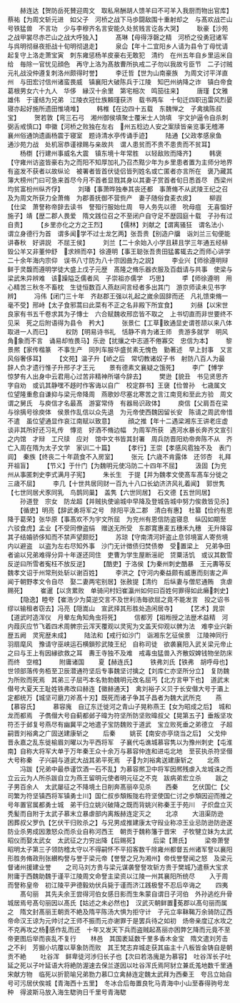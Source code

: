 <!-- { "loadSidebar": true } -->
　　赫连达【贺防岳死賛迎周文　取私帛酬胡人馈羊曰不可羊入我厨而物出官库】蔡祐【为周文斩元进　如父子　河桥之战下马歩闘敌围十重射却之　与髙欢战芒山号铁猛兽　不言功　少与李穆齐名言安能久处贫贱言讫各大哭】
　　耿豪【沙苑之战甲裳尽赤芒山之战大呼独入】
　　髙琳【母得浮磬之精　河桥之役勇冠诸军与呉明彻昼夜拒战十旬明彻退走】
　　泉仚【年十二宜阳乡人请为县令丁母忧请起复守上洛走萧宝寅　刺东雍惩杨羊皮豪右无敢犯　清约　在州五年自乡里运米自给　毎除一官忧见顔色　再守上洛为髙敖曹所执戒二子勿以我故亏臣节　二子讨贼元礼战没仲遵复刺洛州颇得时誉】
　　李迁哲【世为山南豪族　为周文讨平洋直州　与田宏讨信州诸蛮畏威　镇襄阳大破陈兵于江陵　知巴州纳降之诈　镇白帝食葛根男女六十九人　华侈　縁汉十余里　第宅相次　鸣笳往来】
　　唐瑾【文雅雄伟　于谨结为兄弟　江陵衣冠仕族頼瑾获济　载书两车　十旬迁四职迅雷风烈晏寝亦起好施所遗田惟墝堆】
　　韩椎【在边四十五载　东魏惮之　子禽擒陈叔宝】
　　贺若敦【弯三石弓　湘州御侯填聚士覆米士人饷填　宇文护逼令自杀刺弼舌戒慎口】申徽【河桥之败独在左右　州五稔边人安之案牍皆亲览事无稽滞　襄州俗通饷遗画杨震于寝室　题诗清水亭传诵手迹】
　　陆通【父政孝感泉鱼　通沙苑力战　处机宻恭谨禄赐与亲故共　谓人患贫而不贵不患贵而不贫耳】
　　杨檦【行建州事威名大震　镇东境十年常胜　以轻敌败而降齐】
　　韩褒【守雍州访盗皆豪右为之而阳不知厚加礼乃召杰黠少年为乡里患者置为主师分地界有盗发不获者以故纵论　被署者皆首伏徒侣皆列姓名或亡匿者亦言所在　褒乃藏其簿大榜州门曰可急来首尽今月不首者显戮其身以其妻子赏首者旬日悉首尽　西梁州均贫富枌州纵齐俘】
　　刘璠【事萧晔独奉其丧还都　事萧脩不从武陵王纪之召及为周文所获力全萧脩　为郡善抚御不营赀产　妻子随俗食麦衣皮】
　　柳遐【仕梁　萧詧称帝辞去读书　詧殂行服始仕周　导人务先以德　吮母疽　无喜愠好施子】靖【歴二郡人畏爱　隋文践位召之不至闭户自守足不歴园庭十载　子孙有过自责】
　　【乡里亦化之方之王烈】
　　【儒林】刘献之【谓离骚狂　谓名法小　谓立身德行为首　谓多闻学不过士龙乞两】张吾贵【别造户牖　诣刘兰三旬便能讲春秋　好讲説　不屈王侯】
　　刘兰【二十余始入小学且耕且学三年通五经棑毁公羊又非董仲舒　求辨而卒】徐遵明【事王聪张吾贵田猛畧辄去之而师心讲学二十余年海内宗仰　误书八寸防为八十宗因曲为之説】
　　李业兴【师徐遵明辩鲜于灵馥而遵明学徒大盛上戊子元歴　髙隆之脩乐器衣服及百戱请与共事　使梁与梁武朱异辨难　该躁隘乏儒者风　子崇祖亦儒学　巧思】
　　李【师徐遵明　用心精苦三秋冬不畜枕　生徒恒数百人燕赵间言经者多出其门　游京师读未见书字辨】
　　冯伟【闭门三十年　齐赵郡王强以礼起之嵗余固辞而还　凡礼馈束脩一毫不受】邢峙【太子食邪蒿曰此菜有不正之名非殿下所宜食】
　　刘昼【以宋世良家有书五千卷求其为子慱士　六合赋魏收邢峦皆不取之　上书切直而非世要终不见采　死之后附语得为县令　矜大】
　　张景仁【工草致通显史谓苍颉以来八体取进一人而已】
　　权防【明易诗书礼　恬静不肯为诸王师　贵游多就学　明风角象而不言　诵易却恠畏马】乐逊【扰攘之中志道不倦寡交　忠信为本】
　　黎景熈【家传楷篆　不事生产　同列车服华盛贫素无愧色　勤著述　早上封事　又言风俗奢侈耳】
　　【文苑】温子升【峤之后　常切教诸奴子书　射防八百人为最　辞人负才遗行惟子升邢子才王元
　　景有德素文襄疑之饿死】
　　李广【愽学　惊梦有人出身中云君用心过苦非精神所堪今辞去】
　　樊逊【貌丑　书见贤思齐字自劝　或讥其静嘿不趍时作客诲以自广　校定群书】王襃【俭曽孙　七歳属文　位望隆重愈自谦抑与梁元帝降周　燕歌妙尽塞北寒苦之言江南竞和至此方验　周文谓之舅氏　与庾信才名最髙　游宴常侍　有器局识政体】
　　庾信【父肩吾在梁与徐摛号徐庾体　侯景作乱信以众先退　为元帝使西魏因留长安　陈请之周武帝惜不遣　虽位望通显作哀江南赋以致意】
　　顔之推【年十二遇梁湘东王讲老庄虚谈非其所好还习礼传　慱览　好酒不脩边幅　为周军所获　遇河水暴长奔齐文宣引之内馆　才辩　工尺牍　应对　馆中文书皆其封署　周兵防晋阳劝帝奔陈不从　齐亡入周在隋为太子文学　家训二十篇】
　　【孝行】王崇【孝感风雹独不及　表门闾】　秦族【终丧二十年蔬食不入房室】
　　张元【六歳不肯露体　还邻杏　礼拜开祖盲】
　　【节义】于什门【为魏明元使冯防二十四年不屈】
　　汲固【为兖州从事匿刺史李式满月子宪】
　　朱长生　于提【并为魏孝文使髙车髙车分徙之三歳不屈】
　　李几【十世共居同财一百九十八口长幼济济风礼着闻】　郭世隽【七世同居犬豕同乳　鸟鹊同巢】　盖隽【六世同居】　石文德【五世同居】
　　孙道登　宗女　防龙超【并贼执使谕城中早降及登城告城中努力俟救皆见杀】
　　【循吏】明亮【辞武勇将军之号　除阳平汲二郡　清白有惠】　杜纂【俭约有恩降于葛荣】张华原【事髙欢不为宇文所屈　为兖州有恩信防盗寝息　纵囚如期至　六驳食虎】孟业【不受同僚盗绢　赠送无所受　东郡寛惠麦五穗禾九穗　无升降容　其子结婚骄侈知而不禁声望颇贬】
　　苏琼【守南清河奸盗止息邻境富人寄赀境内以避盗　以盗为左右尽知外事　沙门无计徴债归焚债劵　受置梁上　兄弟争田者谕以兄弟难得分异十年遂还同住　吏曹为学生屋断滛祀　贷粟活饥　或议其数雪反逆曰所雪者寃枉不放反逆】
　　【酷吏】于洛侯【为秦州刺史酷暴　王元夀等反魏孝文诏于州常刑处斩以谢百姓】
　　李洪之【守河内秦益颇有威惠而刻害之声闻于朝野孝文令自尽　娶二妻两宅别居】张赦提【清约　后纵妻与僧尼通贿　贪虐赐死】
　　崔暹【以贪累败　单骑问村妇崔瀛州如何曰百姓何罪得如此癞刺史】
　　【隐逸】睦夸【崔浩少为莫逆交言不及世利浩毎欲屈之竟不能发言　投之诏书缪以输租者窃去】冯亮【隠嵩山　宣武择其形胜处造闲居寺】
　　【艺术】晁崇【道武时造浑仪　月晕左角知角虫将死】
　　信都芳【祖暅授之法歴术益精　河内葭灰应节飞着四术周髀宗云浑天覆观以灵宪为文盖天仰观以髀为法　难李业兴新歴五阙　灵宪歴未成】
　　陆法和【戒行如沙门　诣湘东乞征侯景　江陵神同行　羽扇麾风　豫请守巫峡运石横鎻殄武陵王纪　自称司徒　欲袭襄阳入武关梁元帝止之曰与王上有因縁欲救之耳　夀王寺独不及难　戒毒虫猛兽入齐散奴婢钱物坐防床而终　空棺】
　　附庸诸国
　　夏【赫连氏】
　　铁弗刘氏【铁弗　胡呼母也】　世领部落传务栢至卫辰潜通符坚后专事魏坚讨擒之【刘库仁亦坚所分立】　复防魏为所败而死焉　其弟三子屈丐本名勃勃魏明元改名屈丐【北方言甲下也】　道武末僣号大夏天王耻姓铁弗改曰赫连【徽赫通天】　禽刘裕子义贝于长安僣大号于灞上定都统万【城坚可磨刀斧髙十刃】既死而诸子争其子昌者为魏大武所克
　　燕【慕容氏】
　　慕容廆　自辽东迁徙河之青山子晃称燕王【女为昭成之后】　城和龙而都焉　子儁僣大号自蓟都邺子暐为符坚所防坚败暐叔父【晃第五子】垂叛坚攻符丕于邺复号燕尽有幽冀平之地遣子宝防魏败于道武　宝立败死垂之弟德立　子超嗣晋刘裕禽之广固送建康斩之
　　后秦
　　姚苌【南安亦亭烧当之后】　父戈仲晋永嘉之乱东徙榆眉刘曜以为平西将军　子襄代屯谯城慕容隽以为豫州刺史【屯淮南】自称大将军大单于万年秦王众十余万与慕容仲连和进屯北地　至苌执杀符坚僣大号称秦　子兴嗣与道武大战其弟平死焉　子为刘裕禽送建康斩之
　　北燕
　　冯跋【兄弟中最恭谨饮酒一石不乱】为慕容熈卫中将军因熈残虐入龙城诛之而立云云为人所杀跋自立为燕王留明元使者明元征之不克　跋病弟宏立杀
　　跋之子男百余人　太武屡征之不降境土日削奔髙丽卒见杀
　　西秦
　　乞伏国仁【父司繁为符坚镇西将军镇勇士川】国仁叔歩頽叛陇右符坚使国仁讨之歩頽因迎而推之号年置官属都勇士城　弟干归立姚兴破降之既而背姚兴称秦王于苑川　子炽盘立灭秃髪而自附于太武子慕末立暴虐部内离叛赫连定灭之
　　北凉
　　大沮渠防逊　困葬叔父罗仇【乞伏干归败杀之】与兄男成推建康太守叚业称凉王业忌防逊防逊遂防业杀男成因激怒众而杀业自称河西王　朝贡于魏称籓于晋宋　子牧犍立妹为太武昭仪而娶太武女　太武征之力穷出降【后赐死】
　　后梁【萧氏】
　　梁帝萧詧昭明太子第三子领防稽太守以不得嗣怀不平招客数千除雍州都督五州诸军詧以襄阳形胜务脩政刑张纉构詧与誉于梁元帝【誉詧之兄为湘州】帝伐誉詧闻之怒　及梁元督诸州援建业誉
　　之司马刘方贵与梁元谋袭詧詧攻斩方贵于樊城乃遣蔡大宝求附庸于西魏助魏于谨平江陵周文命詧主梁资以江陵一州其襄阳所统尽
　　入于周而詧称皇帝　初江陵平尹德毅劝伏兵毙于谨而济江践极詧不忍后卒诲之
　　四夷
　　髙句丽　其先夫余王尝得河伯女感日影而生朱蒙自谓日子河伯　外孙逃纥升骨城居焉号髙句丽因以髙氏【姑述之未必然也】　汉武灭朝鲜置莬郡以髙句丽而属之　隋文封髙丽王朝贡不絶及隋平陈汤大惧为拒守计　子元立率靺鞨万余骑防辽西帝命汉王谅为元帅讨之王师不振而元亦谢罪于是罢兵待之如初　炀帝亲度辽水攻之不克再攻之杨感作乱而还　十年又发天下兵而盗贼起髙丽亦困弊乞降而元竟不至　帝更图后举而丧乱不复行
　　林邑　其国袤延数千里多香木金宝　隋文遣刘芳击之不利　芳掘小坑覆以草象防而败　其王梵志弃城走获其庙主十八板皆金铸自是朝贡不絶
　　吐谷浑　鲜卑徒河渉归长子也【次曰若洛廆是为慕容】　吐谷浑长子吐延之死以子叶延语大将絶防渥速去保兰遂因以吐谷浑氏焉阿豺立兼氐羗地数千里通宋献方物　临死以折箭喻兄弟勠力慕□立禽赫连定魏太武拜为西秦王　夸吕立始自号可污居伏俟城【青海西十五里】　冬冰合后毎置良牝马青海中小山至春得驹号龙种　得波斯马放入海生騘驹日千里号青海騘
